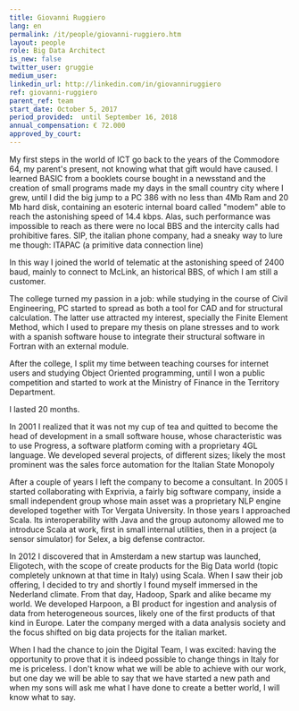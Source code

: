 ```yaml
---
title: Giovanni Ruggiero
lang: en
permalink: /it/people/giovanni-ruggiero.htm
layout: people
role: Big Data Architect
is_new: false
twitter_user: gruggie
medium_user:
linkedin_url: http://linkedin.com/in/giovanniruggiero
ref: giovanni-ruggiero
parent_ref: team
start_date: October 5, 2017
period_provided:  until September 16, 2018
annual_compensation: € 72.000
approved_by_court:
---
```

My first steps in the world of ICT go back to the years of the Commodore 64, my parent's present, not knowing what that gift would have caused.
I learned BASIC from a booklets course bought in a newsstand and the creation of small programs made my days in the small country city
where I grew, until I did the big jump to a PC 386 with no less than 4Mb Ram and 20 Mb hard disk, containing an esoteric internal board called "modem" able to reach the astonishing speed of 14.4 kbps.
Alas, such performance was impossible to reach as there were no local BBS and the intercity calls had prohibitive fares.
SIP, the italian phone company, had a sneaky way to lure me though: ITAPAC (a primitive data connection line)

In this way I joined the world of telematic at the astonishing speed of 2400 baud, mainly to connect to McLink, an historical BBS, of which I am still a customer.

The college turned my passion in a job: while studying in the course of Civil Engineering, PC started to spread as both a tool for CAD and for structural calculation. The latter use attracted my interest, specially the Finite Element Method, which I used to prepare my thesis on plane stresses and to work with a spanish software house to integrate their structural software in Fortran with an external module.

After the college, I split my time between teaching courses for internet users and studying Object Oriented programming, until I won a public competition and started to work at the Ministry of Finance in the Territory Department.

I lasted 20 months.

In 2001 I realized that it was not my cup of tea and quitted to become the head of development in a small software house, whose characteristic was to use Progress, a software platform coming with a proprietary 4GL language.
We developed several projects, of different sizes; likely the most prominent was the sales force automation for the Italian State Monopoly

After a couple of years I left the company to become a consultant. In 2005 I started collaborating with Exprivia, a fairly big software company, inside a small independent group whose main asset was a proprietary NLP engine developed together with Tor Vergata University.
In those years I approached Scala. Its interoperability with Java and the group autonomy allowed me to introduce Scala at work, first in small internal utilities, then in a project (a sensor simulator) for Selex, a big defense contractor.

In 2012 I discovered that in Amsterdam a new startup was launched, Eligotech, with the scope of create products for the Big Data world (topic completely unknown at that time in Italy) using Scala. When I saw their job offering, I decided to try and shortly I found myself immersed in the Nederland climate.
From that day, Hadoop, Spark and alike became my world. We developed Harpoon, a BI product for ingestion and analysis of data from heterogeneous sources, likely one of the first products of that kind in Europe. Later the company merged with a data analysis society and the focus shifted on big data projects for the italian market.

When I had the chance to join the Digital Team, I was excited: having the opportunity to prove that it is indeed possible to change things in Italy for me is priceless.
I don't know what we will be able to achieve with our work, but one day we will be able to say that we have started a new path and when my sons will ask me what I have done to create a better world, I will know what to say.
